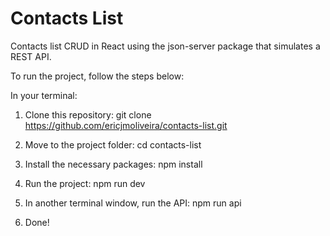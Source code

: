 # Contacts List

Contacts list CRUD in React using the json-server package that simulates a REST API.

To run the project, follow the steps below:

In your terminal:

1. Clone this repository:
   git clone https://github.com/ericjmoliveira/contacts-list.git

2. Move to the project folder:
   cd contacts-list

3. Install the necessary packages:
   npm install

4. Run the project:
   npm run dev

5. In another terminal window, run the API:
   npm run api

6. Done!
